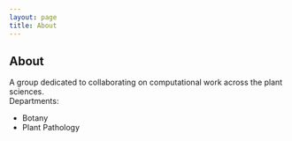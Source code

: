 ```yaml
---
layout: page
title: About
---
```


## About
A group dedicated to collaborating on computational work across the plant sciences.  
Departments:  
- Botany
- Plant Pathology
